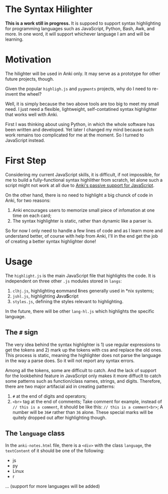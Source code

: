 # The Syntax Hilighter
**This is a work still in progress.** It is suppoed to support syntax highlighting for programming languages such as JavaScript, Python, Bash, Awk, and more. In one word, it will support whichever language I am and will be learning.

# Motivation
The hilighter will be used in Anki only. It may serve as a prototype for other future projects, though.

Given the popular `highligh.js` and `pygments` projects, why do I need to re-invent the wheel?

Well, it is simply because the two above tools are too big to meet my small need. I just need a flexible, lightweight, self-contatined syntax highlighter that works well with Anki.

First I was thinking about using Python, in which the whole software has been written and developed. Yet later I changed my mind because such work remains too complicated for me at the moment. So I turned to JavaScript instead.

# First Step
Considering my current JavaScript skills, it is difficult, if not impossible, for me to build a fully-functional syntax highlither from scratch, let alone such a script might not work at all due to [Anki's passive support for JavaScript](https://apps.ankiweb.net/docs/manual.html#javascript).

On the other hand, there is no need to highlight a big chunck of code in Anki, for two reasons:
1. Anki encourages users to memorize small piece of infomation at one time on each card;
2. The syntax highlighter is static, rather than dynamic like a parser is.

So for now I only need to handle a few lines of code and as I learn more and understand better, of course with help from Anki, I'll in the end get the job of creating a better syntax highlighter done!

# Usage
The `highlight.js` is the main JavaScript file that highlights the code. It is independent on three other `.js` modules stored in `langs`:
1. `clhj.js`, highlighting **c**ommand **l**ines generally used in *nix systems;
2. `jshl.js`, highlighting **J**ava**S**cript
3. `styles.js`, defining the styles relevant to highlighting.

In the future, there will be other `lang-hl.js` which highlights the specific language. 

## The `#` sign
The very idea behind the syntax highlighter is 1) use regular expressions to get the tokens and 2) mark up the tokens with css and replace the old ones. This process is static, meaning the highlighter does not parse the language in the way a parse does. So it will not report any syntax errors. 

Among all the tokens, some are difficult to catch. And the lack of support for the lookbehind feature in JavaScript only makes it more diffuclt to catch some patterns such as function/class names, strings, and digits. Therefore, there are two major artifacial aid in creating patterns:
1. `#` at the end of digits and operators;
2. `<br>` tag at the end of comments;
Take comment for example, instead of `// this is a comment`, it should be like this: `// this is a comment<br>`; A number will be `36#` rather than `36` alone. These special marks will be quitely dropped out after highlighting though.

## The `language` class
In the `anki-notes.html` file, there is a `<div>` with the class `language`, the `textContent` of it should be one of the following:
- js
- py
- Linux
- r

...
(support for more languages will be added)